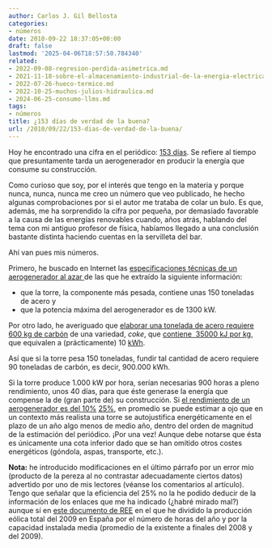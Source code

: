 ```yaml
---
author: Carlos J. Gil Bellosta
categories:
- números
date: 2010-09-22 18:37:05+00:00
draft: false
lastmod: '2025-04-06T18:57:50.784340'
related:
- 2022-09-08-regresion-perdida-asimetrica.md
- 2021-11-18-sobre-el-almacenamiento-industrial-de-la-energia-electrica.md
- 2022-07-26-hueco-termico.md
- 2022-10-25-muchos-julios-hidraulica.md
- 2024-06-25-consumo-llms.md
tags:
- números
title: ¿153 días de verdad de la buena?
url: /2010/09/22/153-dias-de-verdad-de-la-buena/
---
```


Hoy he encontrado una cifra en el periódico: [153 días](http://blogs.elpais.com/eco-lab/2010/09/lo-que-contamina-un-aerogenerador.html). Se refiere al tiempo que presuntamente tarda un aerogenerador en producir la energía que consume su construcción.

Como curioso que soy, por el interés que tengo en la materia y porque nunca, nunca, nunca me creo un número que veo publicado, he hecho algunas comprobaciones por si el autor me trataba de colar un bulo. Es que, además, me ha sorprendido la cifra por pequeña, por demasiado favorable a la causa de las energías renovables cuando, años atrás, hablando del tema con mi antiguo profesor de física, habíamos llegado a una conclusión bastante distinta haciendo cuentas en la servilleta del bar.

Ahí van pues mis números.

Primero, he buscado en Internet las [especificaciones técnicas de un aerogenerador al azar ](http://www.construnario.com/ebooks/9482/Aerogeneradores/Ecot%C3%A8cnia%2062/files/publication.pdf)de las que he extraído la siguiente información:


* que la torre, la componente más pesada, contiene unas 150 toneladas de acero y
* que la potencia máxima del aerogenerador es de 1300 kW.

Por otro lado, he averiguado que [elaborar una tonelada de acero requiere 600 kg de carbón](http://www.worldcoal.org/coal/uses-of-coal/coal-steel/) de una variedad, _coke_, que [contiene  35000 kJ por kg](http://en.wikipedia.org/wiki/Coal), que equivalen a (prácticamente) 10 [kWh](http://es.wikipedia.org/wiki/Kilovatio-hora).

Así que si la torre pesa 150 toneladas, fundir tal cantidad de acero requiere 90 toneladas de carbón, es decir, 900.000 kWh.

Si la torre produce 1.000 kW por hora, serían necesarias 900 horas a pleno rendimiento, unos 40 días, para que éste generase la energía que compense la de (gran parte de) su construcción. Si [el rendimiento de un aerogenerador es del 10%](https://demanda.ree.es/eolica.html) [25%](http://www.ree.es/sistema_electrico/pdf/infosis/Inf_Sis_Elec_REE_2009_SistemaPeninsular04.pdf), en promedio se puede estimar a ojo que en un contexto más realista una torre se autojustifica energéticamente en el plazo de un año algo menos de medio año, dentro del orden de magnitud de la estimación del periódico. ¡Por una vez! Aunque debe notarse que ésta es únicamente una cota inferior dado que se han omitido otros costes energéticos (góndola, aspas, transporte, etc.).

**Nota:** he introducido modificaciones en el último párrafo por un error mío (producto de la pereza al no contrastar adecuadamente ciertos datos) advertido por uno de mis lectores (véanse los comentarios al artículo). Tengo que señalar que la eficiencia del 25% no la he podido deducir de la información de los enlaces que me ha indicado (¿habré mirado mal?) aunque sí en [este documento de REE](http://www.ree.es/sistema_electrico/pdf/infosis/Inf_Sis_Elec_REE_2009_SistemaPeninsular04.pdf) en el que he dividido la producción eólica total del 2009 en España por el número de horas del año y por la capacidad instalada media (promedio de la existente a finales del 2008 y del 2009).